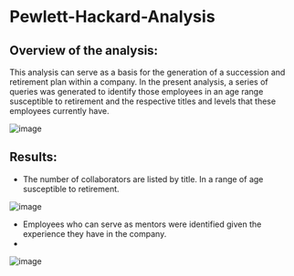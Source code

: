 # Pewlett-Hackard-Analysis
## Overview of the analysis:

This analysis can serve as a basis for the generation of a succession and retirement plan within a company.
In the present analysis, a series of queries was generated to identify those employees in an age range susceptible to retirement and the respective titles and levels that these employees currently have.

![image](https://user-images.githubusercontent.com/91705406/167771520-38c094b5-144d-4c12-9cb0-4a724c38d7d0.png)


## Results: 

- The number of collaborators are listed by title. In a range of age susceptible to retirement.

![image](https://user-images.githubusercontent.com/91705406/167771803-e7844cd9-6db9-48f1-9853-a1888bced96a.png)
 
- Employees who can serve as mentors were identified given the experience they have in the company.
- 
![image](https://user-images.githubusercontent.com/91705406/167771961-e264ab80-2b9f-40f4-935f-6c74c7646357.png)

